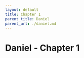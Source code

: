 ```yaml
---
layout: default
title: Chapter 1
parent_title: Daniel
parent_url: ./daniel.md
---
```


# Daniel - Chapter 1
